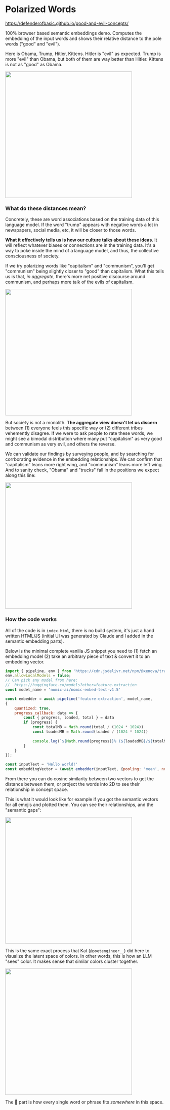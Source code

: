 # Polarized Words

https://defenderofbasic.github.io/good-and-evil-concepts/

100% browser based semantic embeddings demo. Computes the embedding of the input words and shows their relative distance to the pole words ("good" and "evil"). 

Here is Obama, Trump, Hitler, Kittens. Hitler is "evil" as expected. Trump is more "evil" than Obama, but both of them are way better than Hitler. Kittens is not as "good" as Obama. 

<img src="https://github.com/user-attachments/assets/1812db4f-0061-4f5a-a304-65bc44048fb2" width=400></img>

### What do these distances mean?

Concretely, these are word associations based on the training data of this language model. If the word "trump" appears with negative words a lot in newspapers, social media, etc, it will be closer to those words. 

**What it effectively tells us is how our culture talks about these ideas**. It will reflect whatever biases or connections are in the training data. It's a way to poke inside the mind of a language model, and thus, the collective consciousness of society. 

If we try polarizing words like "capitalism" and "communism", you'll get "communism" being slightly closer to "good" than capitalism. What this tells us is that, _in aggregate_, there's more net positive discourse around communism, and perhaps more talk of the evils of capitalism. 

<img src="https://github.com/user-attachments/assets/49008494-2af3-4d9d-b125-e172a7ed0f7b" width=400></img>

But society is not a monolith. **The aggregate view doesn't let us discern** between (1) everyone feels this specific way or (2) different tribes vehemently disagree. If we were to ask people to rate these words, we might see a bimodal distribution where many put "capitalism" as very good and communism as very evil, and others the reverse. 

We can validate our findings by surveying people, and by searching for corrborating evidence in the embedding relationships. We can confirm that "capitalism" leans more right wing, and "communism" leans more left wing. And to sanity check, "Obama" and "trucks" fall in the positions we expect along this line:

<img src="https://github.com/user-attachments/assets/6bbabde4-eab0-4f5e-8511-dbbaa8f64297" width=400></img>


### How the code works

All of the code is in `index.html`, there is no build system, it's just a hand written HTML/JS (initial UI was generated by Claude and I added in the semantic embedding parts). 

Below is the minimal complete vanilla JS snippet you need to (1) fetch an embedding model (2) take an arbitrary piece of text & convert it to an embedding vector.

```javascript
import { pipeline, env } from 'https://cdn.jsdelivr.net/npm/@xenova/transformers@2.6.0';
env.allowLocalModels = false;
// Can pick any model from here:
//  https://huggingface.co/models?other=feature-extraction
const model_name = 'nomic-ai/nomic-embed-text-v1.5'

const embedder = await pipeline('feature-extraction', model_name,
{
    quantized: true,
    progress_callback: data => {
        const { progress, loaded, total } = data
        if (progress) {
            const totalMB = Math.round(total / (1024 * 1024))
            const loadedMB = Math.round(loaded / (1024 * 1024))
            
            console.log(`${Math.round(progress)}% (${loadedMB}/${totalMB} mb)`);
        }
    }
});

const inputText = 'Hello world!'
const embeddingVector = (await embedder(inputText, {pooling: 'mean', normalize: true})).data
```

From there you can do cosine similarity between two vectors to get the distance between them, or project the words into 2D to see their relationship in concept space.

This is what it would look like for example if you got the semantic vectors for all emojis and plotted them. You can see their relationships, and the "semantic gaps":

<img src="https://github.com/user-attachments/assets/ca323507-62dd-4f51-b278-f19daf7491c1" width=400></img>

This is the same exact process that Kat (`@poetengineer__`) did here to visualize the latent space of colors. In other words, this is how an LLM "sees" color. It makes sense that similar colors cluster together.

<img src="https://github.com/user-attachments/assets/c0813c87-3c0a-4689-8cfd-9141a8820162" width=400></img>

The 🤯 part is how every single word or phrase fits _somewhere_ in this space. 


